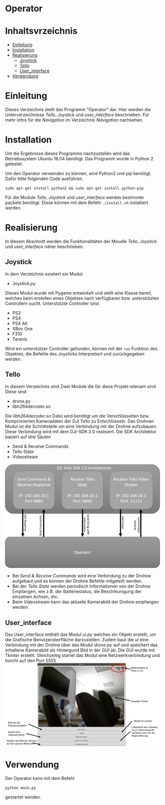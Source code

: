 # Operator

# Inhaltsvrzeichnis
<!--ts-->
   * [Einleitung](#einleitung)
   * [Installation](#installation)
   * [Realisierung](#verwendung)
      * [Joystick](#joystick)
      * [Tello](#tello)
      * [User_interface](#user_interface)
   * [Verwendung](#verwendung)
<!--te-->

# Einleitung
Dieses Verzeichnis stellt das Programm "Operator" dar. Hier werden die Unterverzeichnisse *Tello*, *Joystick* und *user_interface* beschrieben. Für mehr infos für die *Navigation* im Verzeichnis *Navigation* nachsehen.

# Installation
Um die Ergebnisse dieses Programms nachzustellen wird das Betriebssystem Ubuntu 18.04 benötigt. Das Programm wurde in Python 2 getestet.

Um den Operator verwenden zu können, wird Python2 und pip benötigt. Dafür bitte folgenden Code ausführen.
```
sudo apt-get install python2 && sudo apt-get install python-pip
```
Für die Module *Tello*, *Joystick* und *user_interface* werden bestimmte packete benötigt. Diese können mit dem Befehl
`./install.sh`
installiert werden.

# Realisierung
In diesem Abschnitt werden die  Funktionalitäten der Moudle *Tello*, *Joystick* und *user_interface* näher beschrieben.

## Joystick
In dem Verzeichnis existiert ein Modul:
* Joystick.py

Dieses Modul wurde mit Pygame entwickelt und stellt eine Klasse bereit, welches beim erstellen eines Objektes nach verfügbaren bzw. unterstützten Controllern sucht. Unterstützte Controller sind:
* PS3
* PS4
* PS4 Alt
* XBox One
* F310
* Taranis

Wird ein unterstützer Controller gefunden, können mit der `run` Funktion des Objektes, die Befehle des Joysticks Interpretiert und zurückgegeben werden.

## Tello
In diesem Verzeichnis sind Zwei Module die für diese Projekt relevant sind. Diese sind
* drone.py
* libh264decoder.so

Die *libh264decoder.so* Datei wird benötigt um die Verschlüsselten bzw. Komprimierten Kameradaten der DJI Tello zu Entschlüsseln.
Das Drohnen Modul ist die Schnittstelle um eine Verbindung mit der Drohne aufzubauen. Diese Verbindung wird mit dem DJI-SDK 2.0 realisiert. Die SDK Architektur basiert auf drei Säulen
* Send & Receive Commands
* Tello State
* Videostream

![Foto konnte nicht geladen werden](githubImages/SDK.png)
- Bei *Send & Receive Commands* wird eine Verbindung zu der Drohne aufgebaut und es können der Drohne Befehle mitgeteilt werden.
- Bei der *Tello State* werden periodisch Informationen von der Drohne Empfangen, wie z.B. der Batteriestatus, die Beschleunigung der einzelnen Achsen, etc.
- Beim *Videostream* kann das aktuelle Kamerabild der Drohne empfangen werden.

## User_interface
Das User_interface enthält das Modul *ui.py* welches ein Objekt erstellt, um die Grafische Benutzeroberfläche darzustellen. Zudem baut die *ui* eine Verbindung mit der Drohne über das Modul *drone.py* auf und speichert das erhaltene Kamerabild als Hintergund Bild in der GUI ab. Die GUI wurde mit Tkinter erstellt.
Gleichzeitig startet das Modul eine Netzwerkverbindung und horcht auf den Port 5555
![Foto konnte nicht geladen werden](githubImages/Operator.png)

# Verwendung
Der Operator kann mit dem Befehl
````
python main.py
````
gestartet werden.
